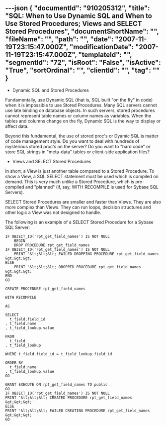---json
{
  "documentId": "910205312",
  "title": "SQL: When to Use Dynamic SQL and When to Use Stored Procedures; Views and SELECT Stored Procedures",
  "documentShortName": "",
  "fileName": "",
  "path": "",
  "date": "2007-11-19T23:15:47.000Z",
  "modificationDate": "2007-11-19T23:15:47.000Z",
  "templateId": "",
  "segmentId": "72",
  "isRoot": "False",
  "isActive": "True",
  "sortOrdinal": "",
  "clientId": "",
  "tag": ""
}
---

* Dynamic SQL and Stored Procedures

Fundamentally, use Dynamic SQL (that is, SQL built &quot;on the fly&quot; in code) when it is impossible to use Stored Procedures. Many SQL servers cannot use late binding on database objects. In such servers, stored procedures cannot represent table names or column names as variables. When the tables and columns change on the fly, Dynamic SQL is the way to display or affect data.

Beyond this fundamental, the use of stored proc's or Dyamic SQL is matter of code management style. Do you want to deal with hundreds of mysterious stored proc's on the server? Do you want to &quot;hard code&quot; or store SQL strings in &quot;meta-data&quot; tables or client-side application files?


* Views and SELECT Stored Procedures

In short, a View is just another table compared to a Stored Procedure. To show a View, a SQL SELECT statement must be used which is compiled on demand. This is very much unlike a Stored Procedure, which is pre-compiled and &quot;planned&quot; (if, say, WITH RECOMPILE is used for Sybase SQL Servers).

SELECT Stored Procedures are smaller and faster than Views. They are also more complex than Views. They can run loops, decision structures and other logic a View was not designed to handle.

The following is an example of a SELECT Stored Procedure for a Sybase SQL Server:

    IF OBJECT_ID('rpt_get_field_names') IS NOT NULL
        BEGIN
        DROP PROCEDURE rpt_get_field_names
    IF OBJECT_ID('rpt_get_field_names') IS NOT NULL
        PRINT '&lt;&lt;&lt; FAILED DROPPING PROCEDURE rpt_get_field_names &gt;&gt;&gt;'
    ELSE
        PRINT '&lt;&lt;&lt; DROPPED PROCEDURE rpt_get_field_names &gt;&gt;&gt;'
    END
    GO

    CREATE PROCEDURE rpt_get_field_names

    WITH RECOMPILE

    AS

    SELECT
      t_field.field_id
    , t_field.name
    , t_field_lookup.value

    FROM 
      t_field
    , t_field_lookup

    WHERE t_field.field_id = t_field_lookup.field_id

    ORDER BY
      t_field.name
    , t_field_lookup.value
    GO

    GRANT EXECUTE ON rpt_get_field_names TO public
    GO
    IF OBJECT_ID('rpt_get_field_names') IS NOT NULL
    PRINT '&lt;&lt;&lt; CREATED PROCEDURE rpt_get_field_names &gt;&gt;&gt;'
    ELSE
    PRINT '&lt;&lt;&lt; FAILED CREATING PROCEDURE rpt_get_field_names &gt;&gt;&gt;'
    GO
